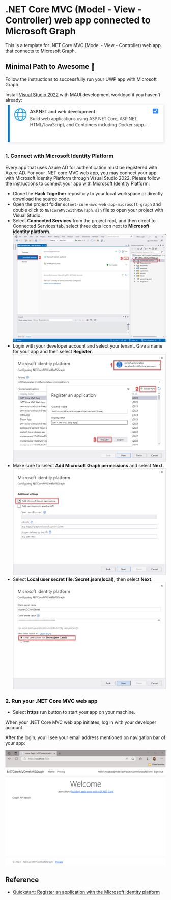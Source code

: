 # .NET Core MVC (Model - View - Controller) web app connected to Microsoft Graph

This is a template for .NET Core MVC (Model - View - Controller) web app that connects to Microsoft Graph.

## Minimal Path to Awesome 🚀

Follow the instructions to successfully run your UWP app with Microsoft Graph.

Install [Visual Studio 2022](https://visualstudio.microsoft.com/downloads/) with MAUI development workload if you haven't already:
![ASP.NET Workload with Visual Studio](/templates/dotnet-core-mvc-web-app-microsoft-graph/aspnetworkload.png)

### 1. Connect with Microsoft Identity Platform

Every app that uses Azure AD for authentication must be registered with Azure AD. For your .NET core MVC web app, you may connect your app with Microsoft Identity Platform through Visual Studio 2022. Please follow the instructions to connect your app with Microsoft Identity Platform:

* Clone the **Hack Together** repository to your local workspace or directly download the source code.
* Open the project folder `dotnet-core-mvc-web-app-microsoft-graph` and double click to `NETCoreMVCwithMSGraph.sln` file to open your project with Visual Studio.
* Select **Connected Services** from the project root, and then direct to Connected Services tab, select three dots icon next to **Microsoft identity platform**.
![Connected Services](/templates/dotnet-core-mvc-web-app-microsoft-graph/visualstudio-identity-connect.png)
* Login with your developer account and select your tenant. Give a name for your app and then select **Register**.
![Azure Active Directory Registration](/templates/dotnet-core-mvc-web-app-microsoft-graph/visualstudio-aad-registration.png)
* Make sure to select **Add Microsoft Graph permissions** and select **Next**.
![Connect Microsoft Graph permissions](/templates/dotnet-core-mvc-web-app-microsoft-graph/add-msgraph.png)
* Select **Local user secret file: Secret.json(local)**, then select **Next**.
![Create secret](/templates/dotnet-core-mvc-web-app-microsoft-graph/aad-secret.png)

### 2. Run your .NET Core MVC web app

* Select **https** run button to start your app on your machine.

When your .NET Core MVC web app initiates, log in with your developer account.

After the login, you'll see your email address mentioned on navigation bar of your app:

![MVC App](/templates/dotnet-core-mvc-web-app-microsoft-graph/netcoreMVC.png)

## Reference

* [Quickstart: Register an application with the Microsoft identity platform](https://learn.microsoft.com/en-us/azure/active-directory/develop/quickstart-register-app)
